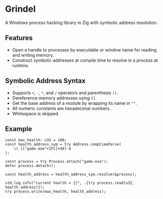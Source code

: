 # Grindel

A Windows process hacking library in Zig with symbolic address resolution.

## Features

* Open a handle to processes by executable or window name for reading and writing memory.
* Construct symbolic addresses at compile time to resolve in a process at runtime.

## Symbolic Address Syntax

* Supports `+`, `-`, `*`, and `/` operators and parenthesis `()`.
* Dereference memory addresses using `[]`.
* Get the base address of a module by wrapping its name in `""`.
* All numeric constants are hexadecimal numbers.
* Whitespace is skipped.

## Example

```zig
const max_health: u32 = 100;
const health_address_sym = try Address.comptimeParse(
    \\ [["game.exe"+1FC]+48]-4
);

const process = try Process.attach("game.exe");
defer process.detach();

const health_address = health_address_sym.resolve(&process);

std.log.info("current health = {}", .{try process.read(u32, health_address)});
try process.write(max_health, health_address);
```
